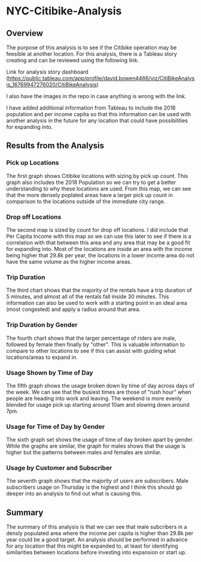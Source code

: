 # NYC-Citibike-Analysis

## Overview 
The purpose of this analysis is to see if the Citibike operation may be feesible at another location. For this analysis, there is a Tableau story creating and can be reviewed using the following link. 

Link for analysis story dashboard (https://public.tableau.com/app/profile/david.bowen4466/viz/CitiBikeAnalysis_16769947276020/CitiBikeAnalysis)

I also have the images in the repo in case anything is wrong with the link. 

I have added additional information from Tableau to include the 2018 population and per income capita so that this information can be used with another analysis in the future for any location that could have possibilities for expanding into. 

## Results from the Analysis 

### Pick up Locations

The first graph shows Citibike locations with sizing by pick up count. This graph also includes the 2018 Population so we can try to get a better understanding to why these locations are used. From this map, we can see that the more densely poplated areas have a larger pick up count in comparison to the locations outside of the immediate city range. 

### Drop off Locations 

The second map is sized by count for drop off locations. I did include that Per Capita Income with this map so we can use this later to see if there is a correlation with that between this area and any area that may be a good fit for expanding into. Most of the locations are inside an area with the income being higher that 29.8k per year, the locations in a lower income area do not have the same volume as the higher income areas. 

### Trip Duration 

The third chart shows that the majority of the rentals have a trip duration of 5 minutes, and almost all of the rentals fall inside 30 minutes. This information can also be used to work with a starting point in an ideal area (most congested) and apply a radius around that area. 

### Trip Duration by Gender 

The fourth chart shows that the larger percentage of riders are male, followed by female then finally by "other". This is valuable information to compare to other locations to see if this can assist with guiding what locations/areas to expand in. 

### Usage Shown by Time of Day

The fifth graph shows the usage broken down by time of day across days of the week. We can see that the busiest times are those of "rush hour" when people are heading into work and leaving. The weekend is more evenly blended for usage pick up starting around 10am and slowing down around 7pm.

### Usage for Time of Day by Gender 

The sixth graph set shows the usage of time of day broken apart by gender. While the graphs are similar, the graph for males shows that the usage is higher but the patterns between males and females are similar. 

### Usage by Customer and Subscriber 

The seventh graph shows that the majority of users are subscribers. Male subscribers usage on Thursday is the highest and I think this should go deeper into an analysis to find out what is causing this. 

## Summary

The summary of this analysis is that we can see that male subcribers in a densly populated area where the income per capita is higher than 29.8k per year could be a good target. An analysis should be performed in advance for any location that this might be expanded to, at least for identifying similarities between locations before investing into expansion or start up. 
